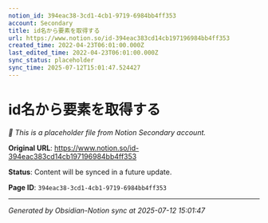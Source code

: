 ```yaml
---
notion_id: 394eac38-3cd1-4cb1-9719-6984bb4ff353
account: Secondary
title: id名から要素を取得する
url: https://www.notion.so/id-394eac383cd14cb197196984bb4ff353
created_time: 2022-04-23T06:01:00.000Z
last_edited_time: 2022-04-23T06:01:00.000Z
sync_status: placeholder
sync_time: 2025-07-12T15:01:47.524427
---
```


# id名から要素を取得する

*🔄 This is a placeholder file from Notion Secondary account.*

**Original URL**: https://www.notion.so/id-394eac383cd14cb197196984bb4ff353

**Status**: Content will be synced in a future update.

**Page ID**: `394eac38-3cd1-4cb1-9719-6984bb4ff353`

---

*Generated by Obsidian-Notion sync at 2025-07-12 15:01:47*
